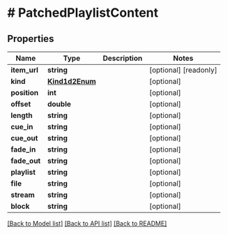 # # PatchedPlaylistContent

## Properties

Name | Type | Description | Notes
------------ | ------------- | ------------- | -------------
**item_url** | **string** |  | [optional] [readonly]
**kind** | [**Kind1d2Enum**](Kind1d2Enum.md) |  | [optional]
**position** | **int** |  | [optional]
**offset** | **double** |  | [optional]
**length** | **string** |  | [optional]
**cue_in** | **string** |  | [optional]
**cue_out** | **string** |  | [optional]
**fade_in** | **string** |  | [optional]
**fade_out** | **string** |  | [optional]
**playlist** | **string** |  | [optional]
**file** | **string** |  | [optional]
**stream** | **string** |  | [optional]
**block** | **string** |  | [optional]

[[Back to Model list]](../../README.md#models) [[Back to API list]](../../README.md#endpoints) [[Back to README]](../../README.md)
